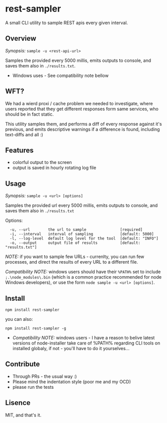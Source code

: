 rest-sampler
============
A small CLI utility to sample REST apis every given interval.

Overview
--------
*Synopsis:* `sample -u <rest-api-url>`

Samples the provided <rest-api-url> every 5000 millis,
emits outputs to console, and saves them also in `./results.txt`.

* Windows uses - See compatibility note bellow

WFT?
----
We had a wierd proxi / cache problem we needed to investigate, 
where users reported that they get different responses form same 
services, who should be in fact static.

This utility samples them, and performs a diff of every response
against it's previous, and emits descriptive warnings if a difference 
is found, including text-diffs and all :)

Features
--------

* colorful output to the screen
* output is saved in hourly rotating log file

Usage
-----
*Synopsis:* `sample -u <url> [options]`

Samples the provided url every 5000 millis, emits outputs to console, and saves them also in `./results.txt`

Options:
```
  -u, --url        the url to sample               [required]
  -i, --interval   interval of sampling            [default: 5000]
  -l, --log-level  default log level for the tool  [default: "INFO"]
  -o, --output     output file of results          [default: "results.txt"]
```

*NOTE:* if you want to sample few URLs - currenlty, you can run few processes, 
and direct the results of every URL to a different file.

*Compatibility NOTE:* windows users should have their `%PATH%` set to include `;.\node_modules\.bin` 
(which is a common practice recommended for node Windows developers), 
or use the form `node sample -u <url> [options]`.

Install
-------
`npm install rest-sampler`

you can also:

`npm install rest-sampler -g`

* *Compatibility NOTE:* windows users - I have a reason to belive latest versions of node-installer take care of %PATH% regarding CLI tools on installed globaly, if not - you'll have to do it yourselves...

Contribute
----------
* Through PRs - the usual way :)
* Please mind the indentation style (poor me and my OCD)
* please run the tests

Lisence
-------
MIT, and that's it.
